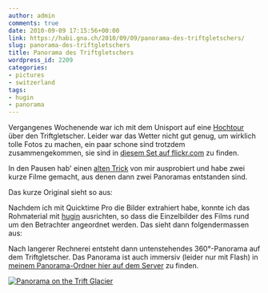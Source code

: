 ```yaml
---
author: admin
comments: true
date: 2010-09-09 17:15:56+00:00
link: https://habi.gna.ch/2010/09/09/panorama-des-triftgletschers/
slug: panorama-des-triftgletschers
title: Panorama des Triftgletschers
wordpress_id: 2209
categories:
- pictures
- switzerland
tags:
- hugin
- panorama
---
```


Vergangenes Wochenende war ich mit dem Unisport auf eine [Hochtour](https://habi.gna.ch/2010/08/26/picknick-fur-3-tage/) über den Triftgletscher. Leider war das Wetter nicht gut genug, um wirklich tolle Fotos zu machen, ein paar schone sind trotzdem zusammengekommen, sie sind in [diesem Set auf flickr.com](http://www.flickr.com/photos/habi/sets/72157624713872163/) zu finden.




In den Pausen hab' einen [alten Trick](https://habi.gna.ch/2009/04/10/panoramas-from-low-quality-movies/) von mir ausprobiert und habe zwei kurze Filme gemacht, aus denen dann zwei Panoramas entstanden sind.




Das kurze Original sieht so aus:





Nachdem ich mit Quicktime Pro die Bilder extrahiert habe, konnte ich das Rohmaterial mit [hugin](http://hugin.sourceforge.net/) ausrichten, so dass die Einzelbilder des Films rund um den Betrachter angeordnet werden. Das sieht dann folgendermassen aus:



Nach langerer Rechnerei entsteht dann untenstehendes 360°-Panorama auf dem Triftgletscher. Das Panorama ist auch immersiv (leider nur mit Flash) in [meinem Panorama-Ordner hier auf dem Server](https://habi.gna.ch/panoramas/triftgletscher.html) zu finden.

[![Panorama on the Trift Glacier](http://farm5.static.flickr.com/4105/4968336234_0e95e2464e_z.jpg)](http://www.flickr.com/photos/habi/4968336234/)


